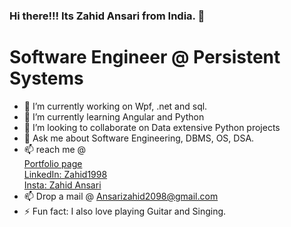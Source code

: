 ### Hi there!!! Its Zahid Ansari from India. 👋 
<h1>Software Engineer @ Persistent Systems</h1>

- 🔭 I’m currently working on Wpf, .net and sql.
- 🌱 I’m currently learning Angular and Python
- 👯 I’m looking to collaborate on Data extensive Python projects
- 💬 Ask me about Software Engineering, DBMS, OS, DSA.
- 📫 reach me @ <br>
    <a href="https://zahid92.github.io/Portfolio/">Portfolio page</a><br>
    <a href="https://www.linkedin.com/in/zahid1998/">LinkedIn: Zahid1998</a><br>
    <a href="https://www.instagram.com/zahid_ansari_92">Insta: Zahid Ansari</a>
- 📫 Drop a mail @ <a href="ansarizahid2098@gmail.com">Ansarizahid2098@gmail.com</a>
- ⚡ Fun fact: I also love playing Guitar and Singing.
